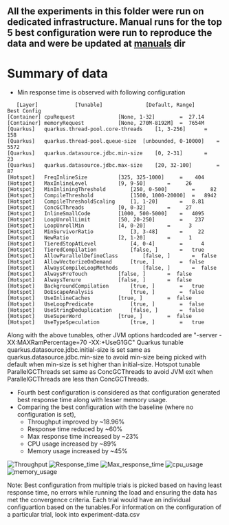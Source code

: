 ## All the experiments in this folder were run on dedicated infrastructure. Manual runs for the top 5 best configuration were run to reproduce the data and were be updated at [manuals](/manuals) dir

# Summary of data
- Min response time is observed with following configuration
```
   [Layer]            [Tunable]              [Default, Range]      Best Config
[Container] cpuRequest				[None, 1-32]		=  27.14
[Container] memoryRequest			[None, 270M-8192M]	=  7654M
[Quarkus]   quarkus.thread-pool.core-threads	[1, 3-256]		=    158
[Quarkus]   quarkus.thread-pool.queue-size	[unbounded, 0-10000]	=   5572
[Quarkus]   quarkus.datasource.jdbc.min-size	[0, 2-31]		=     23
[Quarkus]   quarkus.datasource.jdbc.max-size	[20, 32-100]		=     87
[Hotspot]   FreqInlineSize			[325, 325-1000]		=    404
[Hotspot]   MaxInlineLevel			[9, 9-50]		=     26
[Hotspot]   MinInliningThreshold		[250, 0-500]		=     82
[Hotspot]   CompileThreshold			[1500, 1000-20000]	=   8942
[Hotspot]   CompileThresholdScaling		[1, 1-20]		=   8.81
[Hotspot]   ConcGCThreads			[0, 0-32]		=     27
[Hotspot]   InlineSmallCode			[1000, 500-5000]	=   4095
[Hotspot]   LoopUnrollLimit			[50, 20-250]		=    237
[Hotspot]   LoopUnrollMin			[4, 0-20]		=      3
[Hotspot]   MinSurvivorRatio			[3, 3-48]		=     22
[Hotspot]   NewRatio				[2, 1-20]		=      1
[Hotspot]   TieredStopAtLevel			[4, 0-4]		=      4
[Hotspot]   TieredCompilation			[false, ]		=   true
[Hotspot]   AllowParallelDefineClass		[false, ]		=  false
[Hotspot]   AllowVectorizeOnDemand		[true, ]		=  false
[Hotspot]   AlwaysCompileLoopMethods		[false, ]		=  false
[Hotspot]   AlwaysPreTouch			[false, ]		=  false
[Hotspot]   AlwaysTenure			[false, ]		=  false
[Hotspot]   BackgroundCompilation		[true, ]		=   true
[Hotspot]   DoEscapeAnalysis			[true, ]		=  false
[Hotspot]   UseInlineCaches			[true, ]		=  false
[Hotspot]   UseLoopPredicate			[true, ]		=  false
[Hotspot]   UseStringDeduplication		[false, ]		=  false
[Hotspot]   UseSuperWord			[true, ]		=  false
[Hotspot]   UseTypeSpeculation			[true, ]		=   true

```
Along with the above tunables, other JVM options hardcoded are "-server -XX:MAXRamPercentage=70 -XX:+UseG1GC"
Quarkus tunable quarkus.datasource.jdbc.initial-size is set same as quarkus.datasource.jdbc.min-size to avoid min-size being picked with default when min-size is set higher than initial-size.
Hotspot tunable ParallelGCThreads set same as ConcGCThreads to avoid JVM exit when ParallelGCThreads are less than ConcGCThreads.

- Fourth best configuration is considered as that configuration generated best response time along with lesser memory usage.
- Comparing the best configuration with the baseline (where no configuration is set), 
	- Throughput improved by ~18.96% 
	- Response time reduced by ~60%
	- Max response time increased by ~23%
	- CPU usage increased by ~89%
	- Memory usage increased by ~45%

![Throughput](https://user-images.githubusercontent.com/17760990/135136932-4fd12d4e-1660-4bf2-a7fb-ccf1210af1bb.png)
![Response_time](https://user-images.githubusercontent.com/17760990/135136951-d8b1ee87-999f-447b-babf-d0c0ff747695.png)
![Max_response_time](https://user-images.githubusercontent.com/17760990/135136959-d5d2db56-8943-40f5-9a2c-187505212109.png)
![cpu_usage](https://user-images.githubusercontent.com/17760990/135136975-525ea091-bf0a-4aa8-95f1-ca3d56dd5d0d.png)
![memory_usage](https://user-images.githubusercontent.com/17760990/135136986-67981ac5-4ea9-49d9-a3dd-746dd0e08488.png)

Note: Best configuration from multiple trials is picked based on having least response time, no errors while running the load and ensuring the data has met the convergence criteria.
Each trial would have an individual configuartion based on the tunables.For information on the configuration of a particular trial, look into experiment-data.csv
